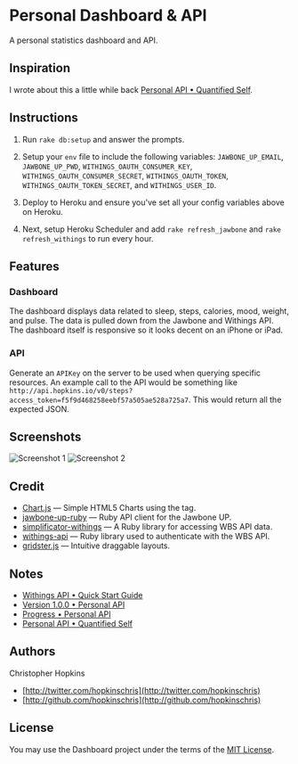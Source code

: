 # Personal Dashboard & API

A personal statistics dashboard and API.

## Inspiration

I wrote about this a little while back [Personal API • Quantified Self](http://blog.hopkins.io/2013/06/08/personal-api/).

## Instructions

1. Run `rake db:setup` and answer the prompts.

2. Setup your `env` file to include the following variables: `JAWBONE_UP_EMAIL`, `JAWBONE_UP_PWD`, `WITHINGS_OAUTH_CONSUMER_KEY`, `WITHINGS_OAUTH_CONSUMER_SECRET`, `WITHINGS_OAUTH_TOKEN`, `WITHINGS_OAUTH_TOKEN_SECRET`, and `WITHINGS_USER_ID`.

3. Deploy to Heroku and ensure you've set all your config variables above on Heroku.

4. Next, setup Heroku Scheduler and add `rake refresh_jawbone` and `rake refresh_withings` to run every hour.

## Features

### Dashboard

The dashboard displays data related to sleep, steps, calories, mood, weight, and pulse. The data is pulled down from the Jawbone and Withings API. The dashboard itself is responsive so it looks decent on an iPhone or iPad.

### API

Generate an `APIKey` on the server to be used when querying specific resources. An example call to the API would be something like `http://api.hopkins.io/v0/steps?access_token=f5f9d468258eebf57a505ae528a725a7`. This would return all the expected JSON.

## Screenshots

![Screenshot 1](http://f.cl.ly/items/320u161L0x1r3O3c2p1W/screen.png)
![Screenshot 2](http://f.cl.ly/items/381I202s2d2Z3M2r3O46/Screen%20Shot%202014-10-23%20at%209.12.38%20PM.png)

## Credit

- [Chart.js](https://github.com/nnnick/Chart.js) — Simple HTML5 Charts using the <canvas> tag.
- [jawbone-up-ruby](https://github.com/aaronpk/jawbone-up-ruby) — Ruby API client for the Jawbone UP.
- [simplificator-withings](https://github.com/simplificator/simplificator-withings) — A Ruby library for accessing WBS API data.
- [withings-api](https://github.com/webmonarch/withings-api) — Ruby library used to authenticate with the WBS API.
- [gridster.js](https://github.com/ducksboard/gridster.js) — Intuitive draggable layouts.

## Notes

- [Withings API • Quick Start Guide](http://blog.hopkins.io/2013/07/25/withings-api/)
- [Version 1.0.0 • Personal API](http://blog.hopkins.io/2013/07/18/version-100/)
- [Progress • Personal API](http://blog.hopkins.io/2013/06/23/progress/)
- [Personal API • Quantified Self](http://blog.hopkins.io/2013/06/08/personal-api/)

## Authors

Christopher Hopkins

- [http://twitter.com/hopkinschris](http://twitter.com/hopkinschris)
- [http://github.com/hopkinschris](http://github.com/hopkinschris)

## License

You may use the Dashboard project under the terms of the [MIT License](https://github.com/chocolit/dashboard/blob/master/LICENSE).
